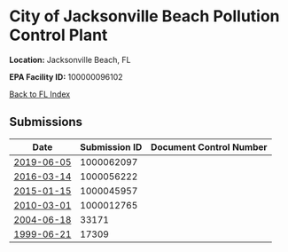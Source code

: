 # City of Jacksonville Beach Pollution Control Plant

**Location:** Jacksonville Beach, FL

**EPA Facility ID:** 100000096102

[Back to FL Index](../../index.md)

## Submissions

| Date | Submission ID | Document Control Number |
|------|--------------|-------------------------|
| [2019-06-05](submissions/1000062097.md) | 1000062097 |  |
| [2016-03-14](submissions/1000056222.md) | 1000056222 |  |
| [2015-01-15](submissions/1000045957.md) | 1000045957 |  |
| [2010-03-01](submissions/1000012765.md) | 1000012765 |  |
| [2004-06-18](submissions/33171.md) | 33171 |  |
| [1999-06-21](submissions/17309.md) | 17309 |  |
